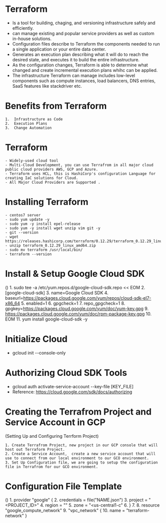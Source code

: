 # Terraform 
- Is a tool for building, chaging, and versioning infrastructure safely and efficiently. 
- can manage existing and popular service providers as well as custom in-house solutions.
- Configuration files describe to Terraform the components needed to run a single application or your entire data center.
- Generates an execution plan describing what it will do to reach the desired state, and executes it to build the entire infrastructure. 
- As the configuration changes, Terraform is able to determine what changed and create incremental execution plans whihc can be applied. 
- The infrastructure Terraform can manage includes low-level components such as compute instances, load balancers, DNS entries, SaaS features like stackdriver etc.
# Benefits from Terraform
    1.  Infrastructure as Code
    2.  Execution Plans
    3.  Change Automation

#  Terraform 
    - Widely-used cloud tool 
    - Multi-Cloud Development, you can use Terrafrom in all major cloud public cloud providers AWS, GCP and Azure.
    - Terraform uses HCL, this is HashiCorp's configuration Language for creating IaC solutions for Cloud. 
    - All Major Cloud Providers are Supported .

# Installing Terraform 
    - centos7 server 
    - sudo yum update -y 
    - sudo yum -y install epel-release
	- sudo yum -y install wget unzip vim git -y
	- git --version
	- wget https://releases.hashicorp.com/terraform/0.12.29/terraform_0.12.29_linux_amd64.zip
	- unzip terraform_0.12.29_linux_amd64.zip
    - sudo mv terraform /usr/local/bin/
	- terraform --version

# Install & Setup Google Cloud SDK
()
    1. sudo tee -a /etc/yum.repos.d/google-cloud-sdk.repo << EOM
    2. [google-cloud-sdk]
    3. name=Google Cloud SDK
    4. baseurl=https://packages.cloud.google.com/yum/repos/cloud-sdk-el7-x86_64
    5. enabled=1
    6. gpgcheck=1
    7. repo_gpgcheck=1
    8. gpgkey=https://packages.cloud.google.com/yum/doc/yum-key.gpg
    9.        https://packages.cloud.google.com/yum/doc/rpm-package-key.gpg
    10. EOM
    11. yum install google-cloud-sdk -y

 # Initialize Cloud 
- gcloud init --console-only
 
 # Authorizing Cloud SDK Tools
 - gcloud auth activate-service-account --key-file [KEY_FILE]
 - Reference: https://cloud.google.com/sdk/docs/authorizing

 # Creating the Terrafrom Project and Service Account in GCP
 (Setting Up and Configuring Terrform Project)

    1. Create Terrafrom Project, new project in our GCP console that will host out Terraform Project.
    2. Create a Service Account,  create a new service account that will use to connect from our local environment to our GCO environment. 
    3. Set Up Configuration file, we are going to setup the configuration file in Terrafrom for our GCO environment.

 # Configuration File Template
 ()
    1. provider "google" {
    2.    credentials = file("NAME.json")
    3.    project = "<PROJECT_ID>"
    4.    region  = "<us-central1>"
    5.    zone    = "<us-central1-c"
    6. }
    7. 
    8.  resource "google_compute_network"
    9.  "vpc_network" {
    10. name = "terraform-network" }
